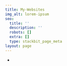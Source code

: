 ```yaml
---
title: My-Websites
img_alt: lorem-ipsum
seo:
  title: ''
  description: ''
  robots: []
  extra: []
  type: stackbit_page_meta
layout: page
---
```

*
